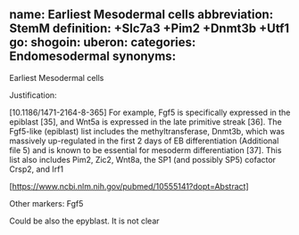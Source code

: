 name: Earliest Mesodermal cells 
abbreviation: StemM
definition: +Slc7a3 +Pim2 +Dnmt3b +Utf1
go:
shogoin: 
uberon:
categories: Endomesodermal
synonyms:
---

Earliest Mesodermal cells

Justification:

[10.1186/1471-2164-8-365] For example, Fgf5 is specifically expressed in the epiblast [35], and Wnt5a is expressed in the late primitive streak [36]. The Fgf5-like (epiblast) list includes the methyltransferase, Dnmt3b, which was massively up-regulated in the first 2 days of EB differentiation (Additional file 5) and is known to be essential for mesoderm differentiation [37]. This list also includes Pim2, Zic2, Wnt8a, the SP1 (and possibly SP5) cofactor Crsp2, and Irf1

[https://www.ncbi.nlm.nih.gov/pubmed/10555141?dopt=Abstract]


Other markers:
Fgf5

Could be also the epyblast. It is not clear